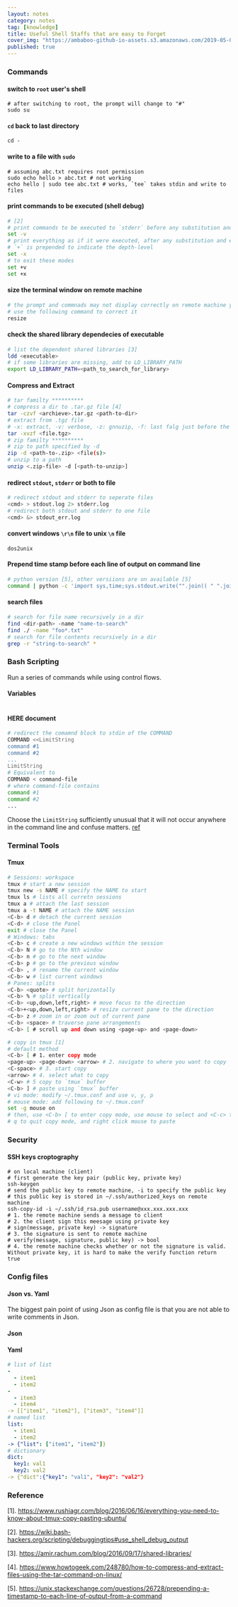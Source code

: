 ```yaml
---
layout: notes
category: notes
tag: [knowledge]
title: Useful Shell Staffs that are easy to Forget
cover_img: "https://ambaboo-github-io-assets.s3.amazonaws.com/2019-05-09-shell-command-cover.png"
published: true
---
```


### Commands

#### switch to `root` user's shell

```shell
# after switching to root, the prompt will change to "#"
sudo su
```

#### `cd` back to last directory

```shell
cd -
```

#### write to a file with `sudo`

```shell
# assuming abc.txt requires root permission
sudo echo hello > abc.txt # not working
echo hello | sudo tee abc.txt # works, `tee` takes stdin and write to files
```

#### print commands to be executed (shell debug)

```bash
# [2]
# print commands to be executed to `stderr` before any substitution and expansion is applied
set -v
# print everything as if it were executed, after any substitution and expansion is applied
# `+` is prepended to indicate the depth-level
set -x
# to exit these modes
set +v
set +x
```

#### size the terminal window on remote machine

```bash
# the prompt and commnads may not display correctly on remote machine you SSH to
# use the following command to correct it
resize
```

#### check the shared library dependecies of executable

```bash
# list the dependent shared libraries [3]
ldd <executable>
# if some libraries are missing, add to LD_LIBRARY_PATH
export LD_LIBRARY_PATH=<path_to_search_for_library>
```

#### Compress and Extract

```bash
# tar familty **********
# compress a dir to .tar.gz file [4]
tar -czvf <archieve>.tar.gz <path-to-dir>
# extract from .tgz file
# -x: extract, -v: verbose, -z: gnnuzip, -f: last falg just before the file
tar -xvzf <file.tgz>
# zip familty **********
# zip to path specified by -d 
zip -d <path-to-.zip> <file(s)>
# unzip to a path
unzip <.zip-file> -d [<path-to-unzip>]
```

#### redirect `stdout`, `stderr` or both to file

```bash
# redirect stdout and stderr to seperate files
<cmd> > stdout.log 2> stderr.log
# redirect both stdout and stderr to one file
<cmd> &> stdout_err.log
```

#### convert windows `\r\n`  file to unix `\n` file

```
dos2unix
```

#### Prepend time stamp before each line of output on command line

```bash
# python version [5], other versiions are on available [5]
command | python -c 'import sys,time;sys.stdout.write("".join(( " ".join((time.strftime("[%Y-%m-%d %H:%M:%S]", time.localtime()), line)) for line in sys.stdin )))'
```

#### search files

```bash
# search for file name recursively in a dir
find <dir-path> -name "name-to-search"
find ./ -name "foo*.txt"
# search for file contents recursively in a dir
grep -r "string-to-search" *
```

### Bash Scripting

Run a series of commands while using control flows.

#### Variables

```bash

```

#### HERE document

```bash
# redirect the comamnd block to stdin of the COMMAND
COMMAND <<LimitString
command #1
command #2
...
LimitString
# Equivalent to
COMMAND < command-file
# where command-file contains 
command #1
command #2
...
```

Choose the `LimitString` sufficiently unusual that it will not occur anywhere in the command line and confuse matters. [ref](https://tldp.org/LDP/abs/html/here-docs.html)

### Terminal Tools

#### Tmux

```bash
# Sessions: workspace
tmux # start a new session
tmux new -s NAME # specify the NAME to start
tmux ls # lists all curretn sessions
tmux a # attach the last session
tmux a -t NAME # attach the NAME session
<C-b> d # detach the current session
<C-d> # close the Panel
exit # close the Panel
# Windows: tabs
<C-b> c # create a new windows within the session
<C-b> N # go to the Nth window
<C-b> n # go to the next window
<C-b> p # go to the previous window
<C-b> , # rename the current window
<C-b> w # list current windows
# Panes: splits
<C-b> <quote> # split horizontally
<C-b> % # split vertically
<C-b> <up,down,left,right> # move focus to the direction
<C-b>+<up,down,left,right> # resize current pane to the direction
<C-b> z # zoom in or zoom out of current pane
<C-b> <space> # traverse pane arrangements
<C-b> [ # scroll up and down using <page-up> and <page-down>

# copy in tmux [1]
# default method
<C-b> [ # 1. enter copy mode
<page-up> <page-down> <arrow> # 2. navigate to where you want to copy
<C-space> # 3. start copy
<arrow> # 4. select what to copy
<C-w> # 5 copy to `tmux` buffer
<C-b> ] # paste using `tmux` buffer
# vi mode: modify ~/.tmux.conf and use v, y, p
# mouse mode: add following to ~/.tmux.conf
set -g mouse on
# then, use <C-b> [ to enter copy mode, use mouse to select and <C-c> to copy as normal
# q to quit copy mode, and right click mouse to paste
```

### Security

#### SSH keys croptography

```shell
# on local machine (client)
# first generate the key pair (public key, private key)
ssh-keygen
# send the public key to remote machine, -i to specify the public key
# this public key is stored in ~/.ssh/authorized_keys on remote machine
ssh-copy-id -i ~/.ssh/id_rsa.pub username@xxx.xxx.xxx.xxx
# 1. the remote machine sends a message to client
# 2. the client sign this meesage using private key
# sign(message, private key) -> signature
# 3. the signature is sent to remote machine
# verify(message, signature, public key) -> bool 
# 4. the remote machine checks whether or not the signature is valid. Without private key, it is hard to make the verify function return true
```

### Config files

#### Json vs. Yaml
The biggest pain point of using Json as config file is that you are not able to write comments in Json.

#### Json

#### Yaml

```yaml
# list of list
-
  - item1
  - item2
-
  - item3
  - item4
-> [["item1", "item2"], ["item3", "item4"]]
# named list
list:
  - item1
  - item2
-> {"list": ["item1", "item2"]}
# dictionary
dict:
  key1: val1
  key2: val2
-> {"dict":{"key1": "val1", "key2": "val2"}
```

### Reference
[1]. <https://www.rushiagr.com/blog/2016/06/16/everything-you-need-to-know-about-tmux-copy-pasting-ubuntu/>

[2]. <https://wiki.bash-hackers.org/scripting/debuggingtips#use_shell_debug_output>

[3]. <https://amir.rachum.com/blog/2016/09/17/shared-libraries/>

[4]. <https://www.howtogeek.com/248780/how-to-compress-and-extract-files-using-the-tar-command-on-linux/>

[5]. <https://unix.stackexchange.com/questions/26728/prepending-a-timestamp-to-each-line-of-output-from-a-command>